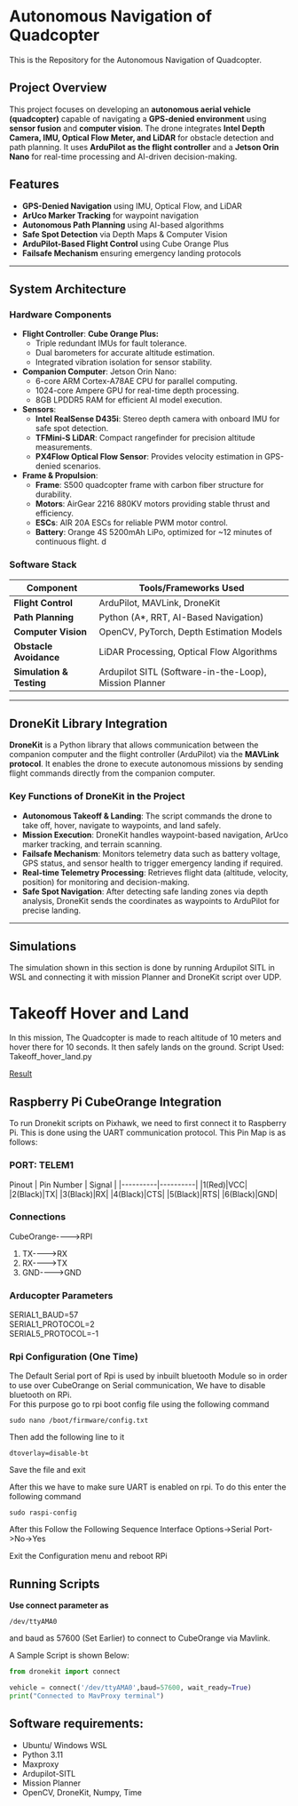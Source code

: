 # Autonomous Navigation of Quadcopter
This is the Repository for the Autonomous Navigation of Quadcopter.

## Project Overview
This project focuses on developing an **autonomous aerial vehicle (quadcopter)** capable of navigating a **GPS-denied environment** using **sensor fusion** and **computer vision**. The drone integrates **Intel Depth Camera, IMU, Optical Flow Meter, and LiDAR** for obstacle detection and path planning. It uses **ArduPilot as the flight controller** and a **Jetson Orin Nano** for real-time processing and AI-driven decision-making.

## Features
- **GPS-Denied Navigation** using IMU, Optical Flow, and LiDAR
- **ArUco Marker Tracking** for waypoint navigation
- **Autonomous Path Planning** using AI-based algorithms
- **Safe Spot Detection** via Depth Maps & Computer Vision
- **ArduPilot-Based Flight Control** using Cube Orange Plus
- **Failsafe Mechanism** ensuring emergency landing protocols

---

## System Architecture

### **Hardware Components**
- **Flight Controller**: **Cube Orange Plus:**
  - Triple redundant IMUs for fault tolerance.
  - Dual barometers for accurate altitude estimation.
  - Integrated vibration isolation for sensor stability.
- **Companion Computer**: Jetson Orin Nano:
  - 6-core ARM Cortex-A78AE CPU for parallel computing.
  - 1024-core Ampere GPU for real-time depth processing.
  - 8GB LPDDR5 RAM for efficient AI model execution.
- **Sensors**:
  - **Intel RealSense D435i**: Stereo depth camera with onboard IMU for safe spot detection.
  - **TFMini-S LiDAR**: Compact rangefinder for precision altitude measurements.
  - **PX4Flow Optical Flow Sensor**: Provides velocity estimation in GPS-denied scenarios.
- **Frame & Propulsion**:
  - **Frame**: S500 quadcopter frame with carbon fiber structure for durability.
  - **Motors**: AirGear 2216 880KV motors providing stable thrust and efficiency.
  - **ESCs**: AIR 20A ESCs for reliable PWM motor control.
  - **Battery**: Orange 4S 5200mAh LiPo, optimized for ~12 minutes of continuous flight.
d
### **Software Stack**
| Component              | Tools/Frameworks Used |
|------------------------|----------------------|
| **Flight Control**     | ArduPilot, MAVLink, DroneKit |
| **Path Planning**      | Python (A*, RRT, AI-Based Navigation) |
| **Computer Vision**    | OpenCV, PyTorch, Depth Estimation Models |
| **Obstacle Avoidance** | LiDAR Processing, Optical Flow Algorithms |
| **Simulation & Testing** | Ardupilot SITL (Software-in-the-Loop), Mission Planner |

---

## DroneKit Library Integration

**DroneKit** is a Python library that allows communication between the companion computer and the flight controller (ArduPilot) via the **MAVLink protocol**. It enables the drone to execute autonomous missions by sending flight commands directly from the companion computer.

### **Key Functions of DroneKit in the Project**
- **Autonomous Takeoff & Landing**: The script commands the drone to take off, hover, navigate to waypoints, and land safely.
- **Mission Execution**: DroneKit handles waypoint-based navigation, ArUco marker tracking, and terrain scanning.
- **Failsafe Mechanism**: Monitors telemetry data such as battery voltage, GPS status, and sensor health to trigger emergency landing if required.
- **Real-time Telemetry Processing**: Retrieves flight data (altitude, velocity, position) for monitoring and decision-making.
- **Safe Spot Navigation**: After detecting safe landing zones via depth analysis, DroneKit sends the coordinates as waypoints to ArduPilot for precise landing.

---
## Simulations
The simulation shown in this section is done by running Ardupilot SITL in WSL and connecting it with mission Planner and DroneKit script over UDP. 
# Takeoff Hover and Land
In this mission, The Quadcopter is made to reach altitude of 10 meters and hover there for 10 seconds. It then safely lands on the ground.
Script Used: Takeoff_hover_land.py

[Result](https://drive.google.com/file/d/1KDGGHPJMcpwloq_pPW9UvpG8WnaL4c8A/view?usp=sharing)

## Raspberry Pi CubeOrange Integration
To run Dronekit scripts on Pixhawk, we need to first connect it to Raspberry Pi. This is done using the UART communication protocol. This Pin Map is as follows:   
### PORT:  **TELEM1**
Pinout
| Pin Number | Signal |
|----------|----------|
|1(Red)|VCC|
|2(Black)|TX|
|3(Black)|RX|
|4(Black)|CTS|
|5(Black)|RTS|
|6(Black)|GND|
### Connections
CubeOrange---->RPI   
1. TX---->RX
2. RX---->TX
3. GND---->GND

### Arducopter Parameters
SERIAL1_BAUD=57  
SERIAL1_PROTOCOL=2  
SERIAL5_PROTOCOL=-1  

### Rpi Configuration (One Time)
The Default Serial port of Rpi is used by inbuilt bluetooth Module so in order to use over CubeOrange on Serial communication, We have to disable bluetooth on RPi.   
For this purpose go to rpi boot config file using the following command
```
sudo nano /boot/firmware/config.txt
```
Then add the following line to it 
```
dtoverlay=disable-bt
```
Save the file and exit 

After this we have to make sure UART is enabled on rpi. To do this enter the following command
```
sudo raspi-config
```
After this Follow the Following Sequence
Interface Options->Serial Port->No->Yes

Exit the Configuration menu and reboot RPi

## Running Scripts
**Use connect parameter as**
```
/dev/ttyAMA0
```
and baud as 57600 (Set Earlier) to connect to CubeOrange via Mavlink.

A Sample Script is shown Below:  
```python
from dronekit import connect

vehicle = connect('/dev/ttyAMA0',baud=57600, wait_ready=True)
print("Connected to MavProxy terminal")
```



## Software requirements:
- Ubuntu/ Windows WSL
- Python 3.11
- Maxproxy
- Ardupilot-SITL
- Mission Planner
- OpenCV, DroneKit, Numpy, Time
